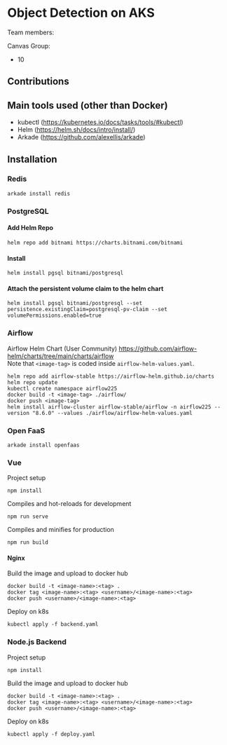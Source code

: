 # Object Detection on AKS  

Team members:  


Canvas Group:  
* 10

## Contributions


## Main tools used (other than Docker)
- kubectl (https://kubernetes.io/docs/tasks/tools/#kubectl)
- Helm (https://helm.sh/docs/intro/install/)
- Arkade (https://github.com/alexellis/arkade)

## Installation
### Redis
```
arkade install redis
```
### PostgreSQL
#### Add Helm Repo
```
helm repo add bitnami https://charts.bitnami.com/bitnami
```
#### Install
```
helm install pgsql bitnami/postgresql
```
#### Attach the persistent volume claim to the helm chart
```
helm install pgsql bitnami/postgresql --set persistence.existingClaim=postgresql-pv-claim --set volumePermissions.enabled=true
```

### Airflow
Airflow Helm Chart (User Community) https://github.com/airflow-helm/charts/tree/main/charts/airflow  
Note that `<image-tag>` is coded inside `airflow-helm-values.yaml`.
```
helm repo add airflow-stable https://airflow-helm.github.io/charts
helm repo update
kubectl create namespace airflow225
docker build -t <image-tag> ./airflow/
docker push <image-tag>
helm install airflow-cluster airflow-stable/airflow -n airflow225 --version "8.6.0" --values ./airflow/airflow-helm-values.yaml
```
### Open FaaS
```
arkade install openfaas
```

### Vue

Project setup

```
npm install
```

Compiles and hot-reloads for development

```
npm run serve
```

Compiles and minifies for production

```
npm run build
```

#### Nginx

Build the image and upload to docker hub

```
docker build -t <image-name>:<tag> .
docker tag <image-name>:<tag> <username>/<image-name>:<tag>
docker push <username>/<image-name>:<tag>
```

Deploy on k8s

```
kubectl apply -f backend.yaml
```

### Node.js Backend

Project setup

```
npm install
```

Build the image and upload to docker hub

```
docker build -t <image-name>:<tag> .
docker tag <image-name>:<tag> <username>/<image-name>:<tag>
docker push <username>/<image-name>:<tag>
```

Deploy on k8s

```
kubectl apply -f deploy.yaml
```

